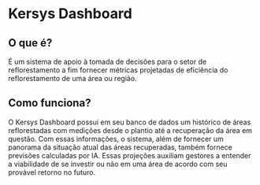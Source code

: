 # Kersys Dashboard

## O que é?
É um sistema de apoio à tomada de decisões para o setor de reflorestamento a fim fornecer métricas projetadas de eficiência do reflorestamento de uma área ou região.

## Como funciona?
O Kersys Dashboard possui em seu banco de dados um histórico de áreas reflorestadas com medições desde o plantio até a recuperação da área em questão.
Com essas informações, o sistema, além de fornecer um panorama da situação atual das áreas recuperadas, também fornece previsões calculadas por IA.
Essas projeções auxiliam gestores a entender a viabilidade de se investir ou não em uma área de acordo com seu provável retorno no futuro.

